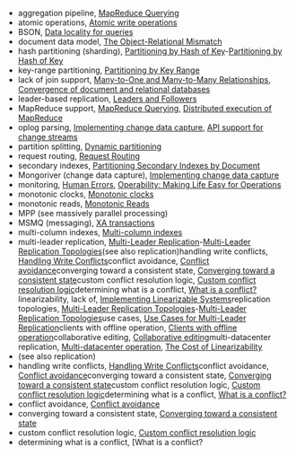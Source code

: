 * aggregation pipeline, [MapReduce Querying](ch02.html#idm140605781682256)
* atomic operations, [Atomic write operations](ch07.html#idm140605762113664)
* BSON, [Data locality for queries](ch02.html#idm140605781120768)
* document data model, [The Object-Relational Mismatch](ch02.html#idm140605782632608)
* hash partitioning (sharding), [Partitioning by Hash of Key](ch06.html#ix_mongohash)-[Partitioning by Hash of Key](ch06.html#idm140605775276608)
* key-range partitioning, [Partitioning by Key Range](ch06.html#idm140605775340640)
* lack of join support, [Many-to-One and Many-to-Many Relationships](ch02.html#idm140605782443776), [Convergence of document and relational databases](ch02.html#idm140605782037360)
* leader-based replication, [Leaders and Followers](ch05.html#idm140605776410464)
* MapReduce support, [MapReduce Querying](ch02.html#idm140605782070896), [Distributed execution of MapReduce](ch10.html#idm140605758182000)
* oplog parsing, [Implementing change data capture](ch11.html#idm140605756970096), [API support for change streams](ch11.html#idm140605756908176)
* partition splitting, [Dynamic partitioning](ch06.html#idm140605775073552)
* request routing, [Request Routing](ch06.html#idm140605775001232)
* secondary indexes, [Partitioning Secondary Indexes by Document](ch06.html#idm140605775205952)
* Mongoriver (change data capture), [Implementing change data capture](ch11.html#idm140605756970944)
* monitoring, [Human Errors](ch01.html#idm140605786110464), [Operability: Making Life Easy for Operations](ch01.html#idm140605782803280)
* monotonic clocks, [Monotonic clocks](ch08.html#idm140605760829408)
* monotonic reads, [Monotonic Reads](ch05.html#idm140605776109712)
* MPP (see massively parallel processing)
* MSMQ (messaging), [XA transactions](ch09.html#idm140605759105184)
* multi-column indexes, [Multi-column indexes](ch03.html#idm140605778092224)
* multi-leader replication, [Multi-Leader Replication](ch05.html#ix_multileadrepl)-[Multi-Leader Replication Topologies](ch05.html#idm140605775822640)(see also replication)handling write conflicts, [Handling Write Conflicts](ch05.html#idm140605775976336)conflict avoidance, [Conflict avoidance](ch05.html#idm140605775958528)converging toward a consistent state, [Converging toward a consistent state](ch05.html#idm140605775948176)custom conflict resolution logic, [Custom conflict resolution logic](ch05.html#idm140605775928800)determining what is a conflict, [What is a conflict? ](ch05.html#idm140605775877440)linearizability, lack of, [Implementing Linearizable Systems](ch09.html#idm140605759874912)replication topologies, [Multi-Leader Replication Topologies](ch05.html#ix_multileadrepltopol)-[Multi-Leader Replication Topologies](ch05.html#idm140605775827008)use cases, [Use Cases for Multi-Leader Replication](ch05.html#idm140605776050336)clients with offline operation, [Clients with offline operation](ch05.html#idm140605776008272)collaborative editing, [Collaborative editing](ch05.html#idm140605775995216)multi-datacenter replication, [Multi-datacenter operation](ch05.html#idm140605776044448), [The Cost of Linearizability](ch09.html#idm140605759812992)
* (see also replication)
* handling write conflicts, [Handling Write Conflicts](ch05.html#idm140605775976336)conflict avoidance, [Conflict avoidance](ch05.html#idm140605775958528)converging toward a consistent state, [Converging toward a consistent state](ch05.html#idm140605775948176)custom conflict resolution logic, [Custom conflict resolution logic](ch05.html#idm140605775928800)determining what is a conflict, [What is a conflict? ](ch05.html#idm140605775877440)
* conflict avoidance, [Conflict avoidance](ch05.html#idm140605775958528)
* converging toward a consistent state, [Converging toward a consistent state](ch05.html#idm140605775948176)
* custom conflict resolution logic, [Custom conflict resolution logic](ch05.html#idm140605775928800)
* determining what is a conflict, [What is a conflict?